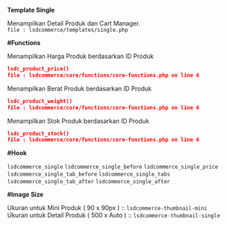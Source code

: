 **Template Single**

Menampilkan Detail Produk dan Cart Manager.\
`file : lsdcommerce/templates/single.php`

**#Functions**

Menampilkan Harga Produk berdasarkan ID Produk
```json
lsdc_product_price()
file : lsdcommerce/core/functions/core-functions.php on line 6
```

Menampilkan Berat Produk berdasarkan ID Produk
```json
lsdc_product_weight()
file : lsdcommerce/core/functions/core-functions.php on line 6
```

Menampilkan Stok Produk berdasarkan ID Produk
```json
lsdc_product_stock()
file : lsdcommerce/core/functions/core-functions.php on line 6
```

**#Hook**

`lsdcommerce_single`
`lsdcommerce_single_before`
`lsdcommerce_single_price`
`lsdcommerce_single_tab_before`
`lsdcommerce_single_tabs`
`lsdcommerce_single_tab_after`
`lsdcommerce_single_after`

**#Image Size**

Ukuran untuk Mini Produk ( 90 x 90px ) :: `lsdcommerce-thumbnail-mini`
Ukuran untuk Detail Produk ( 500 x Auto ) :: `lsdcommerce-thumbnail-single`
